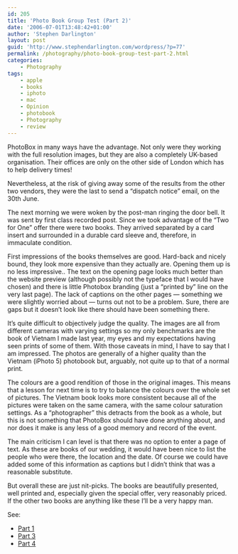```yaml
---
id: 205
title: 'Photo Book Group Test (Part 2)'
date: '2006-07-01T13:48:42+01:00'
author: 'Stephen Darlington'
layout: post
guid: 'http://www.stephendarlington.com/wordpress/?p=77'
permalink: /photography/photo-book-group-test-part-2.html
categories:
    - Photography
tags:
    - apple
    - books
    - iphoto
    - mac
    - Opinion
    - photobook
    - Photography
    - review
---
```


PhotoBox in many ways have the advantage. Not only were they working with the full resolution images, but they are also a completely UK-based organisation. Their offices are only on the other side of London which has to help delivery times!

Nevertheless, at the risk of giving away some of the results from the other two vendors, they were the last to send a “dispatch notice” email, on the 30th June.

The next morning we were woken by the post-man ringing the door bell. It was sent by first class recorded post. Since we took advantage of the “Two for One” offer there were two books. They arrived separated by a card insert and surrounded in a durable card sleeve and, therefore, in immaculate condition.

First impressions of the books themselves are good. Hard-back and nicely bound, they look more expensive than they actually are. Opening them up is no less impressive.. The text on the opening page looks much better than the website preview (although possibly not the typeface that I would have chosen) and there is little Photobox branding (just a “printed by” line on the very last page). The lack of captions on the other pages — something we were slightly worried about — turns out not to be a problem. Sure, there are gaps but it doesn’t look like there should have been something there.

It’s quite difficult to objectively judge the quality. The images are all from different cameras with varying settings so my only benchmarks are the book of Vietnam I made last year, my eyes and my expectations having seen prints of some of them. With those caveats in mind, I have to say that I am impressed. The photos are generally of a higher quality than the Vietnam (iPhoto 5) photobook but, arguably, not quite up to that of a normal print.

The colours are a good rendition of those in the original images. This means that a lesson for next time is to try to balance the colours over the whole set of pictures. The Vietnam book looks more consistent because all of the pictures were taken on the same camera, with the same colour saturation settings. As a “photographer” this detracts from the book as a whole, but this is not something that PhotoBox should have done anything about, and nor does it make is any less of a good memory and record of the event.

The main criticism I can level is that there was no option to enter a page of text. As these are books of our wedding, it would have been nice to list the people who were there, the location and the date. Of course we could have added some of this information as captions but I didn’t think that was a reasonable substitute.

But overall these are just nit-picks. The books are beautifully presented, well printed and, especially given the special offer, very reasonably priced. If the other two books are anything like these I’ll be a very happy man.

See:

- [Part 1](http://www.zx81.org.uk/photography/photo-book-group-test-part-1.html)
- [Part 3](http://www.zx81.org.uk/photography/photo-book-group-test-part-3.html)
- [Part 4](http://www.zx81.org.uk/photography/photo-book-group-test-part-4.html)